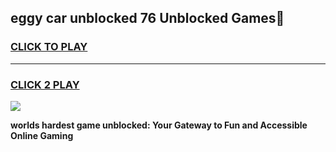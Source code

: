 
## eggy car unblocked 76 Unblocked Games👋
<h3>
<a href="https://premium.freeplayer.one?title=eggy_car_unblocked_76&ref=16F">CLICK TO PLAY</a></h3>
<hr>

<h3>
<a href="https://premium.freeplayer.one?title=eggy_car_unblocked_76&ref=16F">CLICK 2 PLAY</a>
  
</h3>

<a href="https://premium.freeplayer.one?title=eggy_car_unblocked_76&ref=16F/"><img src="https://clearcache.store/games.png"></a>


**worlds hardest game unblocked: Your Gateway to Fun and Accessible Online Gaming**
